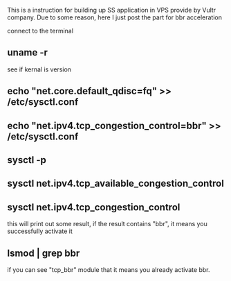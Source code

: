 This is a instruction for building up SS application in VPS provide by Vultr company.
Due to some reason, here I just post the part for bbr acceleration

connect to the terminal
## uname -r
see if kernal is version

## echo "net.core.default_qdisc=fq" >> /etc/sysctl.conf
## echo "net.ipv4.tcp_congestion_control=bbr" >> /etc/sysctl.conf
## sysctl -p
## sysctl net.ipv4.tcp_available_congestion_control
## sysctl net.ipv4.tcp_congestion_control
this will print out some result, if the result contains "bbr", it means you successfully activate it

## lsmod | grep bbr
if you can see "tcp_bbr" module that it means you already activate bbr.


